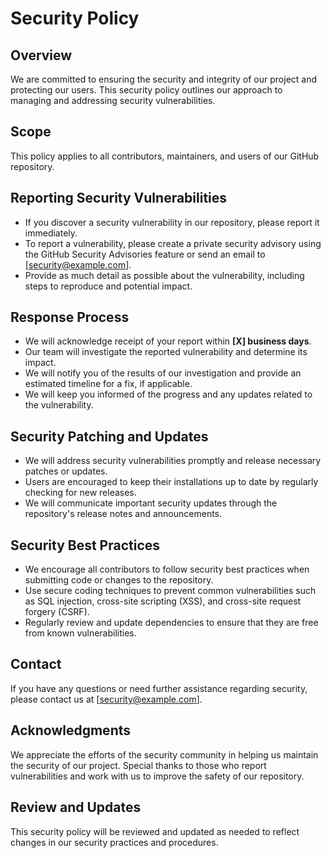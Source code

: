 # Security Policy

## Overview
We are committed to ensuring the security and integrity of our project and protecting our users. This security policy outlines our approach to managing and addressing security vulnerabilities.

## Scope
This policy applies to all contributors, maintainers, and users of our GitHub repository.

## Reporting Security Vulnerabilities
- If you discover a security vulnerability in our repository, please report it immediately.
- To report a vulnerability, please create a private security advisory using the GitHub Security Advisories feature or send an email to [security@example.com].
- Provide as much detail as possible about the vulnerability, including steps to reproduce and potential impact.

## Response Process
- We will acknowledge receipt of your report within **[X] business days**.
- Our team will investigate the reported vulnerability and determine its impact.
- We will notify you of the results of our investigation and provide an estimated timeline for a fix, if applicable.
- We will keep you informed of the progress and any updates related to the vulnerability.

## Security Patching and Updates
- We will address security vulnerabilities promptly and release necessary patches or updates.
- Users are encouraged to keep their installations up to date by regularly checking for new releases.
- We will communicate important security updates through the repository's release notes and announcements.

## Security Best Practices
- We encourage all contributors to follow security best practices when submitting code or changes to the repository.
- Use secure coding techniques to prevent common vulnerabilities such as SQL injection, cross-site scripting (XSS), and cross-site request forgery (CSRF).
- Regularly review and update dependencies to ensure that they are free from known vulnerabilities.

## Contact
If you have any questions or need further assistance regarding security, please contact us at [security@example.com].

## Acknowledgments
We appreciate the efforts of the security community in helping us maintain the security of our project. Special thanks to those who report vulnerabilities and work with us to improve the safety of our repository.

## Review and Updates
This security policy will be reviewed and updated as needed to reflect changes in our security practices and procedures.
